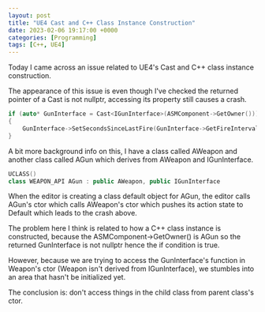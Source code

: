 ```yaml
---
layout: post
title: "UE4 Cast and C++ Class Instance Construction"
date: 2023-02-06 19:17:00 +0000
categories: [Programming]
tags: [C++, UE4]
---
```


Today I came across an issue related to UE4's Cast and C++ class instance construction.

The appearance of this issue is even though I've checked the returned pointer of a Cast is not nullptr, accessing its property still causes a crash.

```cpp
if (auto* GunInterface = Cast<IGunInterface>(ASMComponent->GetOwner()))
{
	GunInterface->SetSecondsSinceLastFire(GunInterface->GetFireIntervalInSeconds());    // Crashes
}
```
A bit more background info on this, I have a class called AWeapon and another class called AGun which derives from AWeapon and IGunInterface.

```cpp
UCLASS()
class WEAPON_API AGun : public AWeapon, public IGunInterface
```

When the editor is creating a class default object for AGun, the editor calls AGun's ctor which calls AWeapon's ctor which pushes its action state to Default which leads to the crash above.

The problem here I think is related to how a C++ class instance is constructed, because the ASMComponent->GetOwner() is AGun so the returned GunInterface is not nullptr hence the if condition is true.

However, because we are trying to access the GunInterface's function in Weapon's ctor (Weapon isn't derived from IGunInterface), we stumbles into an area that hasn't be initialized yet.

The conclusion is: don't access things in the child class from parent class's ctor.
